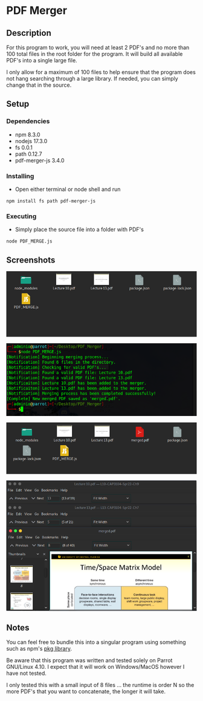 # PDF Merger


## Description

For this program to work, you will need at least 2 PDF's and no more than 100 total files in the root folder for the program. It will build all available PDF's into a single large file. 

I only allow for a maximum of 100 files to help ensure that the program does not hang searching through a large library. If needed, you can simply change that in the source. 


## Setup


### Dependencies
* npm 8.3.0
* nodejs 17.3.0
* fs 0.0.1 
* path 0.12.7
* pdf-merger-js 3.4.0

### Installing
* Open either terminal or node shell and run 
```
npm install fs path pdf-merger-js
```
### Executing 

* Simply place the source file into a folder with PDF's 
```
node PDF_MERGE.js
```

## Screenshots 

![Image1](https://github.com/TheExiledTheory/PDF_merger/blob/main/Images/Screenshot%20at%202022-04-28%2017-47-36.png)


![Image2](https://github.com/TheExiledTheory/PDF_merger/blob/main/Images/Screenshot%20at%202022-04-28%2017-48-26.png)


![Image3](https://github.com/TheExiledTheory/PDF_merger/blob/main/Images/Screenshot%20at%202022-04-28%2017-47-59.png)


![Image4](https://github.com/TheExiledTheory/PDF_merger/blob/main/Images/Screenshot%20at%202022-04-28%2017-50-12.png)
## Notes

You can feel free to bundle this into a singular program using something such as npm's [pkg library](https://www.npmjs.com/package/pkg). 

Be aware that this program was written and tested solely on Parrot GNU/Linux 4.10. I expect that it will work on Windows/MacOS however I have not tested.

I only tested this with a small input of 8 files ... the runtime is order N so the more PDF's that you want to concatenate, the longer it will take. 
